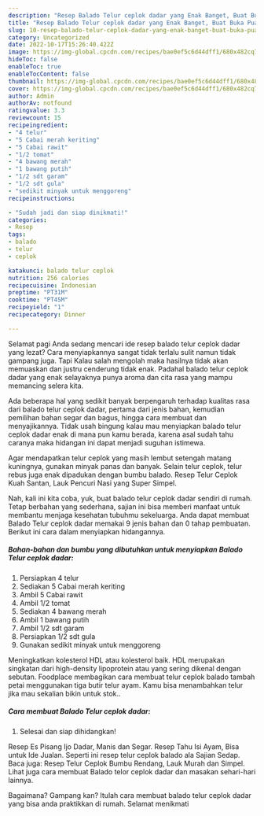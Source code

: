 ```yaml
---
description: "Resep Balado Telur ceplok dadar yang Enak Banget, Buat Buka Puasa Menggugah Selera"
title: "Resep Balado Telur ceplok dadar yang Enak Banget, Buat Buka Puasa Menggugah Selera"
slug: 10-resep-balado-telur-ceplok-dadar-yang-enak-banget-buat-buka-puasa-menggugah-selera
category: Uncategorized
date: 2022-10-17T15:26:40.422Z
image: https://img-global.cpcdn.com/recipes/bae0ef5c6d44dff1/680x482cq70/balado-telur-ceplok-dadar-foto-resep-utama.jpg
hideToc: false
enableToc: true
enableTocContent: false
thumbnail: https://img-global.cpcdn.com/recipes/bae0ef5c6d44dff1/680x482cq70/balado-telur-ceplok-dadar-foto-resep-utama.jpg
cover: https://img-global.cpcdn.com/recipes/bae0ef5c6d44dff1/680x482cq70/balado-telur-ceplok-dadar-foto-resep-utama.jpg
author: Admin
authorAv: notfound
ratingvalue: 3.3
reviewcount: 15
recipeingredient:
- "4 telur"
- "5 Cabai merah keriting"
- "5 Cabai rawit"
- "1/2 tomat"
- "4 bawang merah"
- "1 bawang putih"
- "1/2 sdt garam"
- "1/2 sdt gula"
- "sedikit minyak untuk menggoreng"
recipeinstructions:

- "Sudah jadi dan siap dinikmati!"
categories:
- Resep
tags:
- balado
- telur
- ceplok

katakunci: balado telur ceplok 
nutrition: 256 calories
recipecuisine: Indonesian
preptime: "PT31M"
cooktime: "PT45M"
recipeyield: "1"
recipecategory: Dinner

---
```



Selamat pagi Anda sedang mencari ide resep balado telur ceplok dadar yang lezat? Cara menyiapkannya sangat tidak terlalu sulit namun tidak gampang juga. Tapi Kalau salah mengolah maka hasilnya tidak akan memuaskan dan justru cenderung tidak enak. Padahal balado telur ceplok dadar yang enak selayaknya punya aroma dan cita rasa yang mampu memancing selera kita.


Ada beberapa hal yang sedikit banyak berpengaruh terhadap kualitas rasa dari balado telur ceplok dadar, pertama dari jenis bahan, kemudian pemilihan bahan segar dan bagus, hingga cara membuat dan menyajikannya. Tidak usah bingung kalau mau menyiapkan balado telur ceplok dadar enak di mana pun kamu berada, karena asal sudah tahu caranya maka hidangan ini dapat menjadi suguhan istimewa.

Agar mendapatkan telur ceplok yang masih lembut setengah matang kuningnya, gunakan minyak panas dan banyak. Selain telur ceplok, telur rebus juga enak dipadukan dengan bumbu balado. Resep Telur Ceplok Kuah Santan, Lauk Pencuri Nasi yang Super Simpel.


Nah, kali ini kita coba, yuk, buat balado telur ceplok dadar sendiri di rumah. Tetap berbahan yang sederhana, sajian ini bisa memberi manfaat untuk membantu menjaga kesehatan tubuhmu sekeluarga. Anda dapat membuat Balado Telur ceplok dadar memakai 9 jenis bahan dan 0 tahap pembuatan. Berikut ini cara dalam menyiapkan hidangannya.

<!--inarticleads1-->

##### Bahan-bahan dan bumbu yang dibutuhkan untuk menyiapkan Balado Telur ceplok dadar:

1. Persiapkan 4 telur
1. Sediakan 5 Cabai merah keriting
1. Ambil 5 Cabai rawit
1. Ambil 1/2 tomat
1. Sediakan 4 bawang merah
1. Ambil 1 bawang putih
1. Ambil 1/2 sdt garam
1. Persiapkan 1/2 sdt gula
1. Gunakan sedikit minyak untuk menggoreng


Meningkatkan kolesterol HDL atau kolesterol baik. HDL merupakan singkatan dari high-density lipoprotein atau yang sering dikenal dengan sebutan. Foodplace membagikan cara membuat telur ceplok balado tambah petai menggunakan tiga butir telur ayam. Kamu bisa menambahkan telur jika mau sekalian bikin untuk stok.. 

<!--inarticleads2-->

##### Cara membuat Balado Telur ceplok dadar:


1. Selesai dan siap dihidangkan!

Resep Es Pisang Ijo Dadar, Manis dan Segar. Resep Tahu Isi Ayam, Bisa untuk Ide Jualan. Seperti ini resep telur ceplok balado ala Sajian Sedap. Baca juga: Resep Telur Ceplok Bumbu Rendang, Lauk Murah dan Simpel. Lihat juga cara membuat Balado telor ceplok dadar dan masakan sehari-hari lainnya. 

Bagaimana? Gampang kan? Itulah cara membuat balado telur ceplok dadar yang bisa anda praktikkan di rumah. Selamat menikmati
